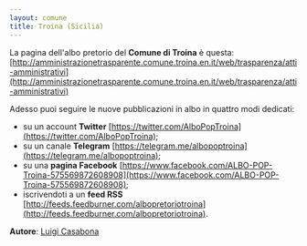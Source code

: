 ```yaml
---
layout: comune
title: Troina (Sicilia)
---
```


La pagina dell'albo pretorio del **Comune di Troina** è questa: [http://amministrazionetrasparente.comune.troina.en.it/web/trasparenza/atti-amministrativi](http://amministrazionetrasparente.comune.troina.en.it/web/trasparenza/atti-amministrativi)

Adesso puoi seguire le nuove pubblicazioni in albo in quattro modi dedicati:

* su un account **Twitter** [https://twitter.com/AlboPopTroina](https://twitter.com/AlboPopTroina);
* su un canale **Telegram** [https://telegram.me/albopoptroina](https://telegram.me/albopoptroina);
* su una **pagina Facebook** [https://www.facebook.com/ALBO-POP-Troina-575569872608908](https://www.facebook.com/ALBO-POP-Troina-575569872608908);
* iscrivendoti a un **feed RSS** [http://feeds.feedburner.com/albopretoriotroina](http://feeds.feedburner.com/albopretoriotroina).

**Autore**: [Luigi Casabona](https://www.facebook.com/luigi.casabona)